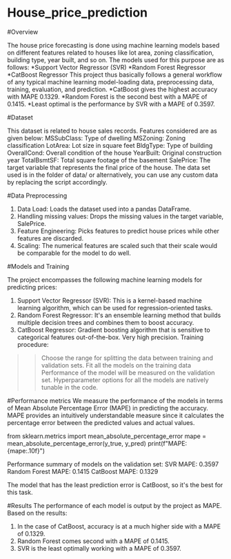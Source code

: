 # House_price_prediction

#Overview

The house price forecasting is done using machine learning models based on different features related to houses like lot area, zoning classification, building type, year built, and so on. The models used for this purpose are as follows:
  *Support Vector Regressor (SVR)
  *Random Forest Regressor
  *CatBoost Regressor
This project thus basically follows a general workflow of any typical machine learning model-loading data, preprocessing data, training, evaluation, and prediction.
  *CatBoost gives the highest accuracy with MAPE 0.1329.
  *Random Forest is the second best with a MAPE of 0.1415.
  *Least optimal is the performance by SVR with a MAPE of 0.3597.
  
#Dataset

This dataset is related to house sales records. Features considered are as given below:
MSSubClass: Type of dwelling
MSZoning: Zoning classification
LotArea: Lot size in square feet
BldgType: Type of building
OverallCond: Overall condition of the house
YearBuilt: Original construction year
TotalBsmtSF: Total square footage of the basement
SalePrice: The target variable that represents the final price of the house.
The data set used is in the folder of data/ or alternatively, you can use any custom data by replacing the script accordingly.

#Data Preprocessing
1. Data Load: Loads the dataset used into a pandas DataFrame.
2. Handling missing values: Drops the missing values in the target variable, SalePrice.
3. Feature Engineering: Picks features to predict house prices while other features are discarded.
4. Scaling: The numerical features are scaled such that their scale would be comparable for the model to do well.

#Models and Training

The project encompasses the following machine learning models for predicting prices:
1. Support Vector Regressor (SVR): This is a kernel-based machine learning algorithm, which can be used for regression-oriented tasks.
2. Random Forest Regressor: It's an ensemble learning method that builds multiple decision trees and combines them to boost accuracy.
3. CatBoost Regressor: Gradient boosting algorithm that is sensitive to categorical features out-of-the-box. Very high precision.
Training procedure:
>>Choose the range for splitting the data between training and validation sets.
>>Fit all the models on the training data
>>Performance of the model will be measured on the validation set.
Hyperparameter options for all the models are natively tunable in the code.

#Performance metrics
We measure the performance of the models in terms of Mean Absolute Percentage Error (MAPE) in predicting the accuracy. MAPE provides an intuitively understandable measure since it calculates the percentage error between the predicted values and actual values.

from sklearn.metrics import mean_absolute_percentage_error
mape = mean_absolute_percentage_error(y_true, y_pred)
print(f"MAPE: {mape:.10f}")

Performance summary of models on the validation set:
SVR MAPE: 0.3597
Random Forest MAPE: 0.1415
CatBoost MAPE: 0.1329

The model that has the least prediction error is CatBoost, so it's the best for this task.



#Results
The performance of each model is output by the project as MAPE. Based on the results:

1. In the case of CatBoost, accuracy is at a much higher side with a MAPE of 0.1329.
2. Random Forest comes second with a MAPE of 0.1415.
3. SVR is the least optimally working with a MAPE of 0.3597.
